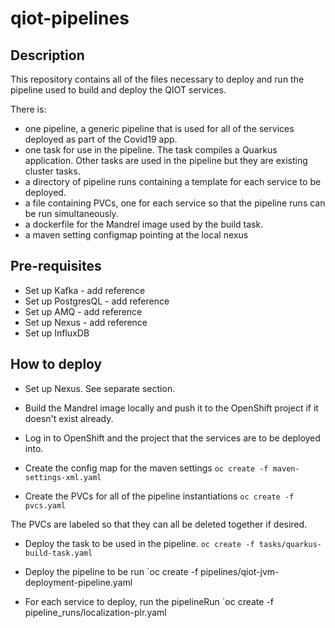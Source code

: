 # qiot-pipelines

## Description
This repository contains all of the files necessary to deploy and run the 
pipeline used to build and deploy the QIOT services.

There is:
- one pipeline, a generic pipeline that is used for all of the services
deployed as part of the Covid19 app.
- one task for use in the pipeline.  The task compiles a Quarkus application.
  Other tasks are used in the pipeline but they are existing cluster tasks.
- a directory of pipeline runs containing a template for each service to be
  deployed.
- a file containing PVCs, one for each service so that the pipeline runs can
  be run simultaneously.
- a dockerfile for the Mandrel image used by the build task.
- a maven setting configmap pointing at the local nexus


## Pre-requisites
- Set up Kafka - add reference
- Set up PostgresQL - add reference
- Set up AMQ - add reference
- Set up Nexus - add reference
- Set up InfluxDB


## How to deploy 
- Set up Nexus.  See separate section.

- Build the Mandrel image locally and push it to the OpenShift project if it
  doesn't exist already.


- Log in to OpenShift and the project that the services are to be deployed
  into.

- Create the config map for the maven settings
`oc create -f maven-settings-xml.yaml`

- Create the PVCs for all of the pipeline instantiations
`oc create -f pvcs.yaml`

The PVCs are labeled so that they can all be deleted together if desired.

- Deploy the task to be used in the pipeline.
`oc create -f tasks/quarkus-build-task.yaml`

- Deploy the pipeline to be run
`oc create -f pipelines/qiot-jvm-deployment-pipeline.yaml

- For each service to deploy, run the pipelineRun
`oc create -f pipeline_runs/localization-plr.yaml
